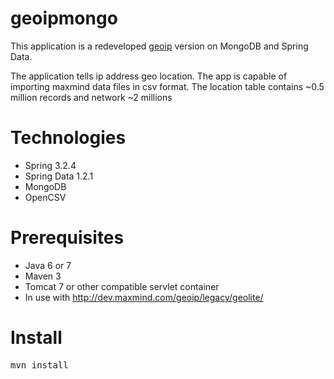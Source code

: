 geoipmongo
===========

This application is a redeveloped [geoip](https://github.com/justas-eu/geoip "geoip")  version on MongoDB and Spring Data.

The application tells ip address geo location.
The app is capable of importing maxmind data files in csv format.
The location table contains ~0.5 million records and network ~2 millions

Technologies
===========
- Spring 3.2.4
- Spring Data 1.2.1
- MongoDB
- OpenCSV

Prerequisites
===========
- Java 6 or 7
- Maven 3
- Tomcat 7 or other compatible servlet container
- In use with http://dev.maxmind.com/geoip/legacy/geolite/

Install
===========
<pre>
mvn install
</pre>


